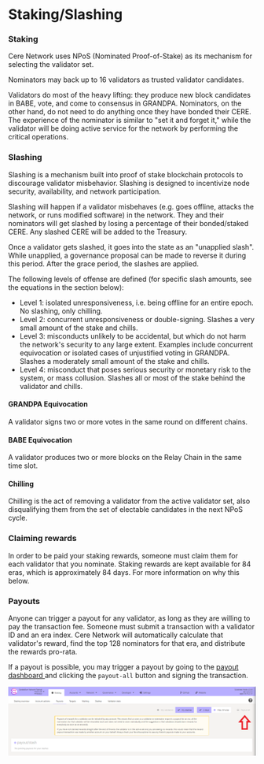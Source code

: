 # Staking/Slashing

### Staking

Cere Network uses NPoS (Nominated Proof-of-Stake) as its mechanism for selecting the validator set.&#x20;

Nominators may back up to 16 validators as trusted validator candidates.

Validators do most of the heavy lifting: they produce new block candidates in BABE, vote, and come to consensus in GRANDPA. Nominators, on the other hand, do not need to do anything once they have bonded their CERE. The experience of the nominator is similar to "set it and forget it," while the validator will be doing active service for the network by performing the critical operations.

### Slashing

Slashing is a mechanism built into proof of stake blockchain protocols to discourage validator misbehavior. Slashing is designed to incentivize node security, availability, and network participation.

Slashing will happen if a validator misbehaves (e.g. goes offline, attacks the network, or runs modified software) in the network. They and their nominators will get slashed by losing a percentage of their bonded/staked CERE. Any slashed CERE will be added to the Treasury.

Once a validator gets slashed, it goes into the state as an "unapplied slash". While unapplied, a governance proposal can be made to reverse it during this period. After the grace period, the slashes are applied.

The following levels of offense are defined (for specific slash amounts, see the equations in the section below):

* Level 1: isolated unresponsiveness, i.e. being offline for an entire epoch. No slashing, only chilling.
* Level 2: concurrent unresponsiveness or double-signing. Slashes a very small amount of the stake and chills.
* Level 3: misconducts unlikely to be accidental, but which do not harm the network's security to any large extent. Examples include concurrent equivocation or isolated cases of unjustified voting in GRANDPA. Slashes a moderately small amount of the stake and chills.
* Level 4: misconduct that poses serious security or monetary risk to the system, or mass collusion. Slashes all or most of the stake behind the validator and chills.

#### GRANDPA Equivocation

A validator signs two or more votes in the same round on different chains.

#### BABE Equivocation

A validator produces two or more blocks on the Relay Chain in the same time slot.

#### Chilling

Chilling is the act of removing a validator from the active validator set, also disqualifying them from the set of electable candidates in the next NPoS cycle.

### Claiming rewards

In order to be paid your staking rewards, someone must claim them for each validator that you nominate. Staking rewards are kept available for 84 eras, which is approximately 84 days. For more information on why this below.

### Payouts

Anyone can trigger a payout for any validator, as long as they are willing to pay the transaction fee. Someone must submit a transaction with a validator ID and an era index. Cere Network will automatically calculate that validator's reward, find the top 128 nominators for that era, and distribute the rewards pro-rata.

If a payout is possible, you may trigger a payout by going to the [payout dashboard ](https://explorer.cere.network/#/staking/payout)and clicking the `payout-all` button and signing the transaction.

![](../.gitbook/assets/payoutall.png)

